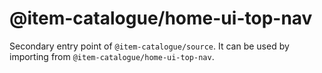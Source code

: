 # @item-catalogue/home-ui-top-nav

Secondary entry point of `@item-catalogue/source`. It can be used by importing from `@item-catalogue/home-ui-top-nav`.
